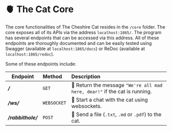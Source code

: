 
# &#129728; The Cat Core

The core functionalities of The Cheshire Cat resides in the `/core` folder. The core exposes all of its APIs via the address `localhost:1865/`.
The program has several endpoints that can be accessed via this address. All of these endpoints are thoroughly documented and can be easily tested using Swagger (available at `localhost:1865/docs`) or ReDoc (available at `localhost:1865/redoc`).

Some of these endpoints include:

| Endpoint           | Method      | Description                                                                         |
|--------------------|:------------|:------------------------------------------------------------------------------------|
| ___/___            | `GET`       | &#129309; Return the message `"We're all mad here, dear!"` if the cat is running. |
| ___/ws/___         | `WEBSOCKET` | &#128172; Start a chat with the cat using websockets.                        |
| ___/rabbithole/___ | `POST`      | &#128007; Send a file (`.txt`, `.md` or `.pdf`) to the cat.                          |
